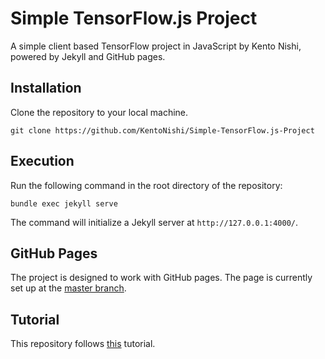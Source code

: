 # Simple TensorFlow.js Project

A simple client based TensorFlow project in JavaScript by Kento Nishi, powered by Jekyll and GitHub pages.

## Installation
Clone the repository to your local machine.
```
git clone https://github.com/KentoNishi/Simple-TensorFlow.js-Project
```

## Execution
Run the following command in the root directory of the repository:
```
bundle exec jekyll serve
```
The command will initialize a Jekyll server at ``http://127.0.0.1:4000/``.

## GitHub Pages
The project is designed to work with GitHub pages. The page is currently set up at the [master branch](https://kentonishi.github.io/Simple-TensorFlow.js-Project/).

## Tutorial
This repository follows [this](https://codelabs.developers.google.com/codelabs/tfjs-training-classfication/index.html#0) tutorial.